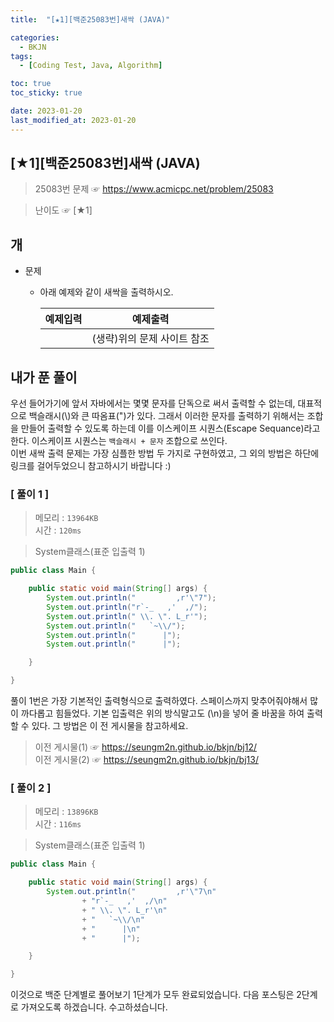 ```yaml
---
title:  "[★1][백준25083번]새싹 (JAVA)" 

categories:
  - BKJN
tags:
  - [Coding Test, Java, Algorithm]

toc: true
toc_sticky: true

date: 2023-01-20
last_modified_at: 2023-01-20
---
```

[★1][백준25083번]새싹 (JAVA)
----
> 25083번 문제 ☞ <https://www.acmicpc.net/problem/25083>  

> 난이도 ☞ [★1]
  
## 개  
  
- 문제
  - 아래 예제와 같이 새싹을 출력하시오.
  
	|예제입력|예제출력|
	|--|--|
	||(생략)위의 문제 사이트 참조|
  
## 내가 푼 풀이
  
우선 들어가기에 앞서 자바에서는 몇몇 문자를 단독으로 써서 출력할 수 없는데, 대표적으로 백슬래시(\\)와 큰 따옴표(")가 있다. 그래서 이러한 문자를 출력하기 위해서는 조합을 만들어 출력할 수 있도록 하는데 이를 이스케이프 시퀀스(Escape Sequance)라고 한다. 이스케이프 시퀀스는 `백슬래시 + 문자` 조합으로 쓰인다.
<br>이번 새싹 출력 문제는 가장 심플한 방법 두 가지로 구현하였고, 그 외의 방법은 하단에 링크를 걸어두었으니 참고하시기 바랍니다 :)
  
### [ 풀이 1 ]  
>메모리 : `13964KB`  
>시간 : `120ms`  

>System클래스(표준 입출력 1)  
  
```java
public class Main {

	public static void main(String[] args) {
		System.out.println("         ,r'\"7");
		System.out.println("r`-_   ,'  ,/");
		System.out.println(" \\. \". L_r'");
		System.out.println("   `~\\/");
		System.out.println("      |");
		System.out.println("      |");

	}

}
```
풀이 1번은 가장 기본적인 출력형식으로 출력하였다. 스페이스까지 맞추어줘야해서 많이 까다롭고 힘들었다. 기본 입출력은 위의 방식말고도 (\n)을 넣어 줄 바꿈을 하여 출력할 수 있다. 그 방법은 이 전 게시물을 참고하세요.

> 이전 게시물(1) ☞ <https://seungm2n.github.io/bkjn/bj12/>  
> 이전 게시물(2) ☞ <https://seungm2n.github.io/bkjn/bj13/>

### [ 풀이 2 ]  
>메모리 : `13896KB`  
>시간 : `116ms`  
  
>System클래스(표준 입출력 1)  
    
```java
public class Main {

	public static void main(String[] args) {
		System.out.println("         ,r'\"7\n"
				+ "r`-_   ,'  ,/\n"
				+ " \\. \". L_r'\n"
				+ "   `~\\/\n"
				+ "      |\n"
				+ "      |");

	}

}
```
이것으로 백준 단계별로 풀어보기 1단계가 모두 완료되었습니다. 다음 포스팅은 2단계로 가져오도록 하겠습니다. 수고하셨습니다.